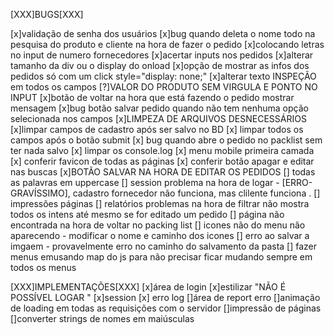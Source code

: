 
[XXX]BUGS[XXX]

[x]validação de senha dos usuários
[x]bug quando deleta o nome todo na pesquisa do produto e cliente na hora de fazer o pedido
[x]colocando letras no input de numero fornecedores
[x]acertar inputs nos pedidos
[x]alterar tamanho da div ou o display do onload
[x]opção de mostrar as infos dos pedidos só com um click style="display: none;"
[x]alterar texto INSPEÇÃO em todos os campos
[?]VALOR DO PRODUTO SEM VIRGULA E PONTO NO INPUT
[x]botão de voltar na hora que está fazendo o pedido mostrar mensagem
[x]bug botão salvar pedido quando não tem nenhuma opção selecionada nos campos
[x]LIMPEZA DE ARQUIVOS DESNECESSÁRIOS
[x]limpar campos de cadastro após ser salvo no BD 
[x] limpar todos os campos após o botão submit 
[x] bug quando abre o pedido no packlist sem ter nada salvo 
[x] limpar os console.log 
[x] menu mobile primeira camada
[x] conferir favicon de todas as páginas 
[x] conferir botão apagar e editar nas buscas 
[x]BOTÃO SALVAR NA HORA DE EDITAR OS PEDIDOS 
[] todas as palavras em uppercase 
[] session problema na hora de logar - [ERRO-GRAVÍSSIMO], cadastro fornecedor não funciona, mas clilente funciona .
[] impressões páginas 
[] relatórios problemas na hora de filtrar não mostra todos os intens até mesmo se for editado um pedido 
[] página não encontrada na hora de voltar no packing list 
[] icones não do menu não aparecendo - modificar o nome e caminho dos icones 
[] erro ao salvar a imgaem  - provavelmente erro no caminho do salvamento da pasta 
[] fazer menus emusando map do js para não precisar ficar mudando sempre em todos os menus 




[XXX]IMPLEMENTAÇÕES[XXX]
[x]área de login 
[x]estilizar "NÃO É POSSÍVEL LOGAR "
[x]session 
[x] erro log
[]área de report  erro
[]animação de loading em todas as requisições com o servidor
[]impressão de páginas
[]converter strings de nomes em maiúsculas 
